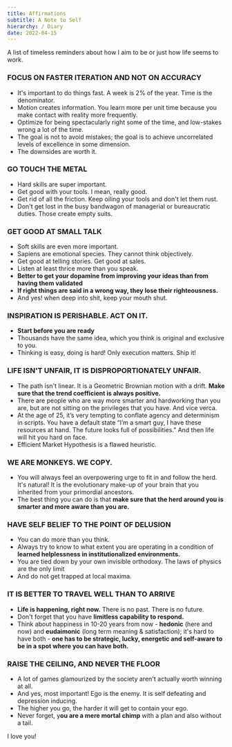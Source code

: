 ```yaml
---  
title: Affirmations  
subtitle: A Note to Self  
hierarchy: / Diary  
date: 2022-04-15  
---  
```

A list of timeless reminders about how l aim to be or just how life seems to work.  

### FOCUS ON FASTER ITERATION AND NOT ON ACCURACY  
 - It's important to do things fast. A week is 2% of the year. Time is the denominator.  
 - Motion creates information. You learn more per unit time because you make contact with reality more frequently.  
 - Optimize for being spectacularly right some of the time, and low-stakes wrong a lot of the time.   
 - The goal is not to avoid mistakes; the goal is to achieve uncorrelated levels of excellence in some dimension.   
 - The downsides are worth it.   

### GO TOUCH THE METAL  
- Hard skills are super important.   
- Get good with your tools. I mean, really good.   
- Get rid of all the friction. Keep oiling your tools and don't let them rust.   
- Don't get lost in the busy bandwagon of managerial or bureaucratic duties. Those create empty suits.  

### GET GOOD AT SMALL TALK  
- Soft skills are even more important.   
- Sapiens are emotional species. They cannot think objectively.   
- Get good at telling stories. Get good at sales.  
- Listen at least thrice more than you speak.  
- **Better to get your dopamine from improving your ideas than from having them validated**  
- **If right things are said in a wrong way, they lose their righteousness.**  
- And yes! when deep into shit, keep your mouth shut.  

### INSPIRATION IS PERISHABLE. ACT ON IT.  
- **Start before you are ready**  
- Thousands have the same idea, which you think is original and exclusive to you.   
- Thinking is easy, doing is hard! Only execution matters. Ship it!  

### LIFE ISN'T UNFAIR, IT IS DISPROPORTIONATELY UNFAIR.   
- The path isn't linear. It is a Geometric Brownian motion with a drift. **Make sure that the trend coefficient is always positive.**  
- There are people who are way more smarter and hardworking than you are, but are not sitting on the privileges that you have. And vice verca.  
- At the age of 25, it’s very tempting to conflate agency and determinism in scripts. You have a default state  “I’m a smart guy, I have these resources at hand. The future looks full of possibilities." And then life will hit you hard on face.   
- Efficient Market Hypothesis is a flawed heuristic.  

### WE ARE MONKEYS. WE COPY.  
- You will always feel an overpowering urge to fit in and follow the herd. It's natural! It is the evolutionary make-up of your brain that you inherited from your primordial ancestors.  
- The best thing you can do is that **make sure that the herd around you is smarter and more aware than you are.**   

### HAVE SELF BELIEF TO THE POINT OF DELUSION  
- You can do more than you think.  
- Always try to know to what extent you are operating in a condition of **learned helplessness in institutionalized environments.**   
- You are tied down by your own invisible orthodoxy. The laws of physics are the only limit  
- And do not get trapped at local maxima.   

### IT IS BETTER TO TRAVEL WELL THAN TO ARRIVE  
- **Life is happening, right now.** There is no past. There is no future.  
- Don't forget that you have **limitless capability to respond.**  
- Think about happiness in 10-20 years from now - **hedonic** (here and now) and **eudaimonic** (long term meaning & satisfaction); it's hard to have both - **one has to be strategic, lucky, energetic and self-aware to be in a spot where you can have both.**  
  
### RAISE THE CEILING, AND NEVER THE FLOOR  
- A lot of games glamourized by the society aren't actually worth winning at all.   
- And yes, most important! Ego is the enemy. It is self defeating and depression inducing.   
- The higher you go, the harder it will get to contain your ego.   
- Never forget, y**ou are a mere mortal chimp** with a plan and also without a tail.  

I love you!  

